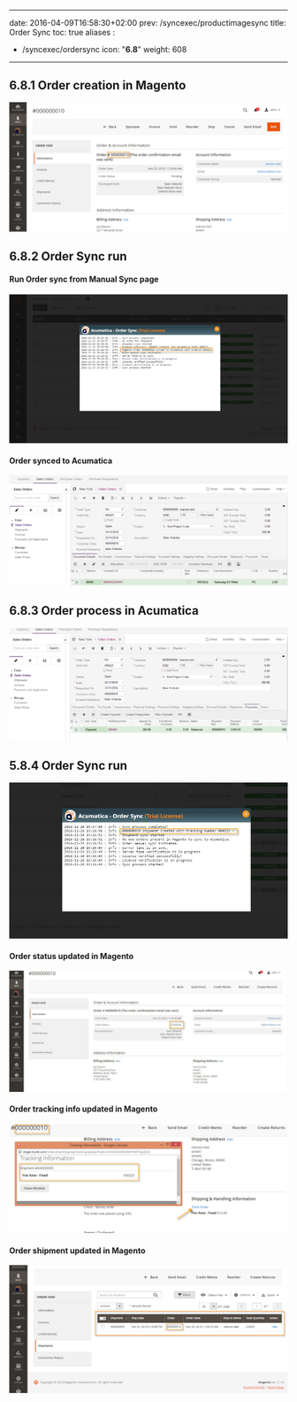 
---
date: 2016-04-09T16:58:30+02:00
prev: /syncexec/productimagesync
title: Order Sync
toc: true
aliases :
  - /syncexec/ordersync
icon: "<b>6.8</b>"
weight: 608
---


## 6.8.1 Order creation in Magento

![Order creation in Magento](images/order-creation-magento.png?classes=shadow)

## 6.8.2 Order Sync run

#### Run Order sync from Manual Sync page

![Run Order sync from Manual Sync page](images/run-order-sync-manual.png?classes=shadow)

#### Order synced to Acumatica

![Order synced to Acumatica](images/orders-synced-acumatica.png?classes=shadow)

## 6.8.3 Order process in Acumatica

![Order process in Acumatica](images/order-process-acumatica.png?classes=shadow)

## 5.8.4 Order Sync run

![Order Sync run](images/order-sync-run-2.png?classes=shadow)

#### Order status updated in Magento

![Order status updated in Magento](images/order-status-updated-magento.png?classes=shadow)

#### Order tracking info updated in Magento

![Order tracking info updated in Magento](images/order-tracking-info-updated-magento.png?classes=shadow)

#### Order shipment updated in Magento

![Order shipment updated in Magento](images/order-shipment-updated-in-magento.png?classes=shadow)
